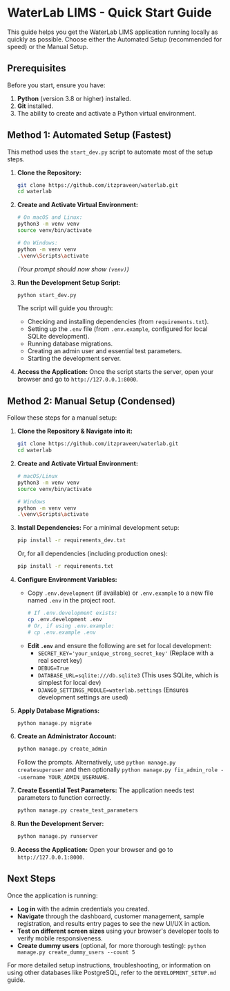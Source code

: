 # WaterLab LIMS - Quick Start Guide

This guide helps you get the WaterLab LIMS application running locally as quickly as possible. Choose either the Automated Setup (recommended for speed) or the Manual Setup.

## Prerequisites

Before you start, ensure you have:

1.  **Python** (version 3.8 or higher) installed.
2.  **Git** installed.
3.  The ability to create and activate a Python virtual environment.

## Method 1: Automated Setup (Fastest)

This method uses the `start_dev.py` script to automate most of the setup steps.

1.  **Clone the Repository:**
    ```bash
    git clone https://github.com/itzpraveen/waterlab.git
    cd waterlab
    ```

2.  **Create and Activate Virtual Environment:**
    ```bash
    # On macOS and Linux:
    python3 -m venv venv
    source venv/bin/activate

    # On Windows:
    python -m venv venv
    .\venv\Scripts\activate
    ```
    *(Your prompt should now show `(venv)`)*

3.  **Run the Development Setup Script:**
    ```bash
    python start_dev.py
    ```
    The script will guide you through:
    *   Checking and installing dependencies (from `requirements.txt`).
    *   Setting up the `.env` file (from `.env.example`, configured for local SQLite development).
    *   Running database migrations.
    *   Creating an admin user and essential test parameters.
    *   Starting the development server.

4.  **Access the Application:**
    Once the script starts the server, open your browser and go to `http://127.0.0.1:8000`.

## Method 2: Manual Setup (Condensed)

Follow these steps for a manual setup:

1.  **Clone the Repository & Navigate into it:**
    ```bash
    git clone https://github.com/itzpraveen/waterlab.git
    cd waterlab
    ```

2.  **Create and Activate Virtual Environment:**
    ```bash
    # macOS/Linux
    python3 -m venv venv
    source venv/bin/activate

    # Windows
    python -m venv venv
    .\venv\Scripts\activate
    ```

3.  **Install Dependencies:**
    For a minimal development setup:
    ```bash
    pip install -r requirements_dev.txt
    ```
    Or, for all dependencies (including production ones):
    ```bash
    pip install -r requirements.txt
    ```

4.  **Configure Environment Variables:**
    *   Copy `.env.development` (if available) or `.env.example` to a new file named `.env` in the project root.
        ```bash
        # If .env.development exists:
        cp .env.development .env
        # Or, if using .env.example:
        # cp .env.example .env
        ```
    *   **Edit `.env`** and ensure the following are set for local development:
        *   `SECRET_KEY='your_unique_strong_secret_key'` (Replace with a real secret key)
        *   `DEBUG=True`
        *   `DATABASE_URL=sqlite:///db.sqlite3` (This uses SQLite, which is simplest for local dev)
        *   `DJANGO_SETTINGS_MODULE=waterlab.settings` (Ensures development settings are used)

5.  **Apply Database Migrations:**
    ```bash
    python manage.py migrate
    ```

6.  **Create an Administrator Account:**
    ```bash
    python manage.py create_admin
    ```
    Follow the prompts. Alternatively, use `python manage.py createsuperuser` and then optionally `python manage.py fix_admin_role --username YOUR_ADMIN_USERNAME`.

7.  **Create Essential Test Parameters:**
    The application needs test parameters to function correctly.
    ```bash
    python manage.py create_test_parameters
    ```

8.  **Run the Development Server:**
    ```bash
    python manage.py runserver
    ```

9.  **Access the Application:**
    Open your browser and go to `http://127.0.0.1:8000`.

## Next Steps

Once the application is running:

*   **Log in** with the admin credentials you created.
*   **Navigate** through the dashboard, customer management, sample registration, and results entry pages to see the new UI/UX in action.
*   **Test on different screen sizes** using your browser's developer tools to verify mobile responsiveness.
*   **Create dummy users** (optional, for more thorough testing): `python manage.py create_dummy_users --count 5`

For more detailed setup instructions, troubleshooting, or information on using other databases like PostgreSQL, refer to the `DEVELOPMENT_SETUP.md` guide.
